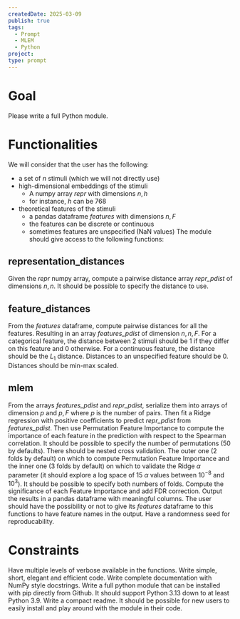 ```yaml
---
createdDate: 2025-03-09
publish: true
tags:
  - Prompt
  - MLEM
  - Python
project: 
type: prompt
---
```

# Goal
Please write a full Python module.

# Functionalities
We will consider that the user has the following:
- a set of $n$ stimuli (which we will not directly use)
- high-dimensional embeddings of the stimuli
	- A numpy array *repr* with dimensions $n,h$
	- for instance, $h$ can be 768
- theoretical features of the stimuli
	- a pandas dataframe *features* with dimensions $n, F$
	- the features can be discrete or continuous
	- sometimes features are unspecified (NaN values)
The module should give access to the following functions:

## representation_distances
Given the *repr* numpy array, compute a pairwise distance array *repr_pdist* of dimensions $n,n$.
It should be possible to specify the distance to use.

## feature_distances
From the *features* dataframe, compute pairwise distances for all the features.
Resulting in an array *features_pdist* of dimension $n,n,F$.
For a categorical feature, the distance between 2 stimuli should be 1 if they differ on this feature and 0 otherwise.
For a continuous feature, the distance should be the $L_1$ distance.
Distances to an unspecified feature should be 0.
Distances should be min-max scaled.

## mlem
From the arrays *features_pdist* and *repr_pdist*, serialize them into arrays of dimension $p$ and $p,F$ where $p$ is the number of pairs.
Then fit a Ridge regression with positive coefficients to predict *repr_pdist* from *features_pdist*.
Then use Permutation Feature Importance to compute the importance of each feature in the prediction with respect to the Spearman correlation. It should be possible to specify the number of permutations (50 by defaults).
There should be nested cross validation. The outer one (2 folds by default) on which to compute Permutation Feature Importance and the inner one (3 folds by default) on which to validate the Ridge $\alpha$ parameter (it should explore a log space of 15 $\alpha$ values between $10^{-8}$ and $10^3$). It should be possible to specify both numbers of folds.
Compute the significance of each Feature Importance and add FDR correction.
Output the results in a pandas dataframe with meaningful columns. The user should have the possibility or not to give its *features* dataframe to this functions to have feature names in the output.
Have a randomness seed for reproducability.

# Constraints 
Have multiple levels of verbose available in the functions.
Write simple, short, elegant and efficient code.
Write complete documentation with NumPy style docstrings.
Write a full python module that can be installed with pip directly from Github. It should support Python 3.13 down to at least Python 3.9.
Write a compact readme. It should be possible for new users to easily install and play around with the module in their code.